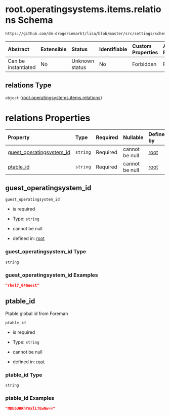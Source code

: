 # root.operatingsystems.items.relations Schema

```txt
https://github.com/dm-drogeriemarkt/lisa/blob/master/src/settings/schema.json#/properties/operatingsystems/items/properties/relations
```



| Abstract            | Extensible | Status         | Identifiable | Custom Properties | Additional Properties | Access Restrictions | Defined In                                                                               |
| :------------------ | :--------- | :------------- | :----------- | :---------------- | :-------------------- | :------------------ | :--------------------------------------------------------------------------------------- |
| Can be instantiated | No         | Unknown status | No           | Forbidden         | Forbidden             | none                | [settings.schema.json\*](../../src/settings/settings.schema.json "open original schema") |

## relations Type

`object` ([root.operatingsystems.items.relations](settings-properties-rootoperatingsystems-rootoperatingsystemsitems-properties-rootoperatingsystemsitemsrelations.md))

# relations Properties

| Property                                                | Type     | Required | Nullable       | Defined by                                                                                                                                                                                                                                                                                                                                  |
| :------------------------------------------------------ | :------- | :------- | :------------- | :------------------------------------------------------------------------------------------------------------------------------------------------------------------------------------------------------------------------------------------------------------------------------------------------------------------------------------------ |
| [guest\_operatingsystem\_id](#guest_operatingsystem_id) | `string` | Required | cannot be null | [root](settings-properties-rootoperatingsystems-rootoperatingsystemsitems-properties-rootoperatingsystemsitemsrelations-properties-guest_operatingsystem_id.md "https://github.com/dm-drogeriemarkt/lisa/blob/master/src/settings/schema.json#/properties/operatingsystems/items/properties/relations/properties/guest_operatingsystem_id") |
| [ptable\_id](#ptable_id)                                | `string` | Required | cannot be null | [root](settings-properties-rootoperatingsystems-rootoperatingsystemsitems-properties-rootoperatingsystemsitemsrelations-properties-ptable_id.md "https://github.com/dm-drogeriemarkt/lisa/blob/master/src/settings/schema.json#/properties/operatingsystems/items/properties/relations/properties/ptable_id")                               |

## guest\_operatingsystem\_id



`guest_operatingsystem_id`

* is required

* Type: `string`

* cannot be null

* defined in: [root](settings-properties-rootoperatingsystems-rootoperatingsystemsitems-properties-rootoperatingsystemsitemsrelations-properties-guest_operatingsystem_id.md "https://github.com/dm-drogeriemarkt/lisa/blob/master/src/settings/schema.json#/properties/operatingsystems/items/properties/relations/properties/guest_operatingsystem_id")

### guest\_operatingsystem\_id Type

`string`

### guest\_operatingsystem\_id Examples

```json
"rhel7_64Guest"
```

## ptable\_id

Ptable global id from Foreman

`ptable_id`

* is required

* Type: `string`

* cannot be null

* defined in: [root](settings-properties-rootoperatingsystems-rootoperatingsystemsitems-properties-rootoperatingsystemsitemsrelations-properties-ptable_id.md "https://github.com/dm-drogeriemarkt/lisa/blob/master/src/settings/schema.json#/properties/operatingsystems/items/properties/relations/properties/ptable_id")

### ptable\_id Type

`string`

### ptable\_id Examples

```json
"MDE6UHRhYmxlLTEwNw=="
```
